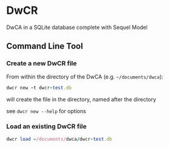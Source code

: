 # DwCR
DwCA in a SQLite database complete with Sequel Model


## Command Line Tool

### Create a new DwCR file

From within the directory of the DwCA (e.g. `~/documents/dwca`):

```ruby
dwcr new -t dwcr-test.db
```

will create the file in the directory, named after the directory

see `dwcr new --help` for options

### Load an existing DwCR file

```ruby
dwcr load ~/documents/dwca/dwcr-test.db
```

